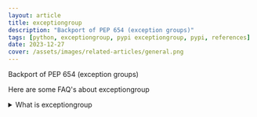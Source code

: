 ```yaml
---
layout: article
title: exceptiongroup
description: "Backport of PEP 654 (exception groups)"
tags: [python, exceptiongroup, pypi exceptiongroup, pypi, references]
date: 2023-12-27
cover: /assets/images/related-articles/general.png
---
```


Backport of PEP 654 (exception groups)

Here are some FAQ's about exceptiongroup
<details>
<summary>What is exceptiongroup</summary>
Backport of PEP 654 (exception groups)
</details>
